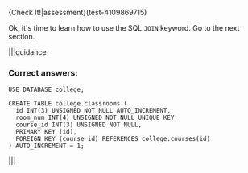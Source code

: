 {Check It!|assessment}(test-4109869715)

Ok, it's time to learn how to use the SQL `JOIN` keyword. 
Go to the next section.

|||guidance
### Correct answers:

`USE DATABASE college;`

```
CREATE TABLE college.classrooms (
  id INT(3) UNSIGNED NOT NULL AUTO_INCREMENT,
  room_num INT(4) UNSIGNED NOT NULL UNIQUE KEY,
  course_id INT(3) UNSIGNED NOT NULL,
  PRIMARY KEY (id),
  FOREIGN KEY (course_id) REFERENCES college.courses(id)
) AUTO_INCREMENT = 1;
```

|||